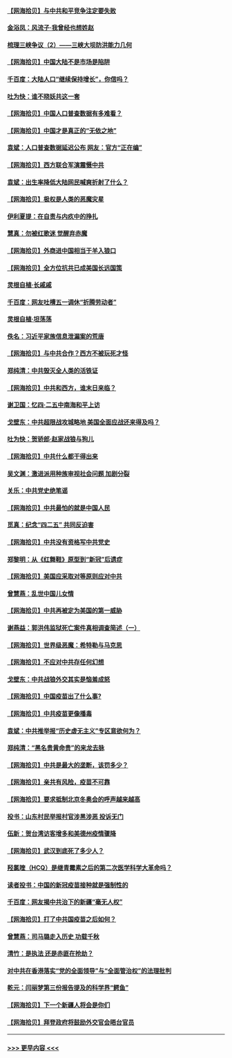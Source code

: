 #### [【网海拾贝】与中共和平竞争注定要失败](../pages/nsc993/n12923326.md?t=05051151) 
#### [金浴凤：风流子‧我曾经也想姓赵](../pages/nsc993/n12920911.md?t=05051151) 
#### [梳理三峡争议（2）——三峡大坝防洪能力几何](../pages/nsc993/n12920173.md?t=05051151) 
#### [【网海拾贝】中国大陆不是市场是陷阱](../pages/nsc993/n12920143.md?t=05051151) 
#### [千百度：大陆人口“继续保持增长”，你信吗？](../pages/nsc993/n12918946.md?t=05051151) 
#### [吐为快：谁不晓妖共这一套](../pages/nsc993/n12918941.md?t=05051151) 
#### [【网海拾贝】中国人口普查数据有多难看？](../pages/nsc993/n12917822.md?t=05051151) 
#### [【网海拾贝】中国才是真正的“无依之地”](../pages/nsc993/n12915845.md?t=05051151) 
#### [袁斌：人口普查数据延迟公布 网友：官方“正在编”](../pages/nsc993/n12915748.md?t=05051151) 
#### [【网海拾贝】西方联合军演震慑中共](../pages/nsc993/n12913466.md?t=05051151) 
#### [袁斌：出生率降低大陆网民喊爽折射了什么？](../pages/nsc993/n12913365.md?t=05051151) 
#### [【网海拾贝】极权是人类的恶魔灾星](../pages/nsc993/n12910697.md?t=05051151) 
#### [伊利夏提：在自责与内疚中的挣扎](../pages/nsc993/n12910493.md?t=05051151) 
#### [慧真：勿被红歌迷 觉醒弃赤魔](../pages/nsc993/n12910485.md?t=05051151) 
#### [【网海拾贝】外商进中国相当于羊入狼口](../pages/nsc993/n12908274.md?t=05051151) 
#### [【网海拾贝】全方位抗共已成美国长远国策](../pages/nsc993/n12906878.md?t=05051151) 
#### [灵根自植‧长戚戚](../pages/nsc993/n12905585.md?t=05051151) 
#### [千百度：网友吐槽五一调休“折腾劳动者”](../pages/nsc993/n12905934.md?t=05051151) 
#### [灵根自植‧坦荡荡](../pages/nsc993/n12905562.md?t=05051151) 
#### [佚名：习近平家族信息泄漏案的荒唐](../pages/nsc993/n12904705.md?t=05051151) 
#### [【网海拾贝】与中共合作？西方不被玩死才怪](../pages/nsc993/n12903873.md?t=05051151) 
#### [郑纯清：中共毁灭全人类的活铁证](../pages/nsc993/n12903785.md?t=05051151) 
#### [【网海拾贝】中共和西方，谁末日来临？](../pages/nsc993/n12903482.md?t=05051151) 
#### [谢卫国：忆四‧二五中南海和平上访](../pages/nsc993/n12902192.md?t=05051151) 
#### [戈壁东：中共超限战攻城略地 美国全面应战还来得及吗？](../pages/nsc993/n12902297.md?t=05051151) 
#### [吐为快：贺骄郎‧赵家战狼与狗儿](../pages/nsc993/n12902280.md?t=05051151) 
#### [【网海拾贝】中共什么都干得出来](../pages/nsc993/n12897500.md?t=05051151) 
#### [吴文渊：激进派用种族审视社会问题 加剧分裂](../pages/nsc993/n12893881.md?t=05051151) 
#### [关乐：中共党史绝笔谣](../pages/nsc993/n12897270.md?t=05051151) 
#### [【网海拾贝】中共最怕的就是中国人民](../pages/nsc993/n12894705.md?t=05051151) 
#### [觅真：纪念“四二五” 共同反迫害](../pages/nsc993/n12894553.md?t=05051151) 
#### [【网海拾贝】中共没有资格写中共党史](../pages/nsc993/n12892231.md?t=05051151) 
#### [郑黎明：从《红舞鞋》原型到“新冠”后遗症](../pages/nsc993/n12890469.md?t=05051151) 
#### [【网海拾贝】美国应采取对等原则应对中共](../pages/nsc993/n12889176.md?t=05051151) 
#### [曾慧燕：乱世中国儿女情](../pages/nsc993/n12887931.md?t=05051151) 
#### [【网海拾贝】中共再被定为美国的第一威胁](../pages/nsc993/n12887580.md?t=05051151) 
#### [谢燕益：郭洪伟监狱死亡案件真相调查简述（一）](../pages/nsc993/n12885648.md?t=05051151) 
#### [【网海拾贝】世界级恶魔：希特勒与马克思](../pages/nsc993/n12884062.md?t=05051151) 
#### [【网海拾贝】不应对中共存任何幻想](../pages/nsc993/n12881460.md?t=05051151) 
#### [戈壁东：中共战狼外交其实是恼羞成怒](../pages/nsc993/n12880392.md?t=05051151) 
#### [【网海拾贝】中国疫苗出了什么事?](../pages/nsc993/n12879124.md?t=05051151) 
#### [【网海拾贝】中共疫苗更像播毒](../pages/nsc993/n12876631.md?t=05051151) 
#### [袁斌：中共推举报“历史虚无主义”专区意欲何为？](../pages/nsc993/n12876530.md?t=05051151) 
#### [郑纯清：“黑名贵黄命贵”的来龙去脉](../pages/nsc993/n12875589.md?t=05051151) 
#### [【网海拾贝】中共是最大的垄断，该罚多少？](../pages/nsc993/n12874006.md?t=05051151) 
#### [【网海拾贝】亲共有风险，疫苗不可靠](../pages/nsc993/n12872224.md?t=05051151) 
#### [【网海拾贝】要求抵制北京冬奥会的呼声越来越高](../pages/nsc993/n12868962.md?t=05051151) 
#### [投书：山东村民举报村官涉黑涉恶 投诉无门](../pages/nsc993/n12869726.md?t=05051151) 
#### [伍新：贺台湾访客增多和美德州疫情骤降](../pages/nsc993/n12865651.md?t=05051151) 
#### [【网海拾贝】武汉到底死了多少人？](../pages/nsc993/n12863707.md?t=05051151) 
#### [羟氯喹（HCQ）是继青霉素之后的第二次医学科学大革命吗？](../pages/nsc993/n12638564.md?t=05051151) 
#### [读者投书：中国的新冠疫苗接种就是强制性的](../pages/nsc993/n12859932.md?t=05051151) 
#### [千百度：网友揭中共治下的新疆“毫无人权”](../pages/nsc993/n12858385.md?t=05051151) 
#### [【网海拾贝】打了中共国疫苗之后如何？](../pages/nsc993/n12857866.md?t=05051151) 
#### [曾慧燕：司马璐走入历史 功载千秋](../pages/nsc993/n12856996.md?t=05051151) 
#### [清竹：是执法 还是赤匪在抢劫？](../pages/nsc993/n12856952.md?t=05051151) 
#### [对中共在香港落实“党的全面领导”与“全面管治权”的法理批判](../pages/nsc993/n12856929.md?t=05051151) 
#### [乾元：闫丽梦第三份报告提及的科学界“鳄鱼”](../pages/nsc993/n12855985.md?t=05051151) 
#### [【网海拾贝】下一个新疆人将会是你们](../pages/nsc993/n12855864.md?t=05051151) 
#### [【网海拾贝】拜登政府将鼓励外交官会晤台官员](../pages/nsc993/n12853615.md?t=05051151) 

----
#### [ >>> 更早内容 <<< ](../indexes/nsc993-earlier.md)
